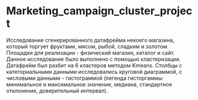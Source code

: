 # Marketing_campaign_cluster_project
Исследование сгенерированного датафрейма некоего магазина, который торгует фруктами, мясом, рыбой, сладким и золотом. Площадки для реализации - физический магазин, каталог и сайт.
Данное исследование было выполнено с помощью кластеризации. Датафрейм был разбит на 6 кластеров методом Kmeans. Столбцы с категориальными данными исследовались круговой диаграммой,
с числовыми данными - гистограммой (легенда гисторгаммы: минимальное и максимальное значение, медиана, стандартное отклонение, доверительный интервал).

